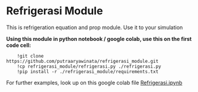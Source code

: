 # Refrigerasi Module
This is refrigeration equation and prop module. Use it to your simulation

**Using this module in python notebook / google colab, use this on the first code cell:**

        !git clone https://github.com/putraaryawinata/refrigerasi_module.git
        !cp refrigerasi_module/refrigerasi.py ./refrigerasi.py
        !pip install -r ./refrigerasi_module/requirements.txt

For further examples, look up on this google colab file [Refrigerasi.ipynb](https://colab.research.google.com/drive/1j23EkTVgXLsldmrEhr-A79fl5JC5URJ6#scrollTo=5ym3RoWtsSNL)
